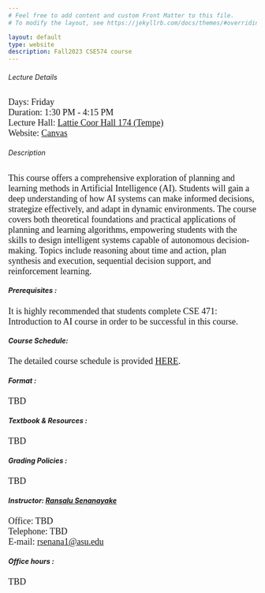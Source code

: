 ```yaml
---
# Feel free to add content and custom Front Matter to this file.
# To modify the layout, see https://jekyllrb.com/docs/themes/#overriding-theme-defaults

layout: default
type: website
description: Fall2023 CSE574 course
---
```

###### Lecture Details 
<font size='4' face='Times New Roman'>Days: Friday<br>
Duration: 1:30 PM - 4:15 PM <br>
Lecture Hall: <a href='http://www.asu.edu/map/interactive/?psCode=COOR' target='_blank'>Lattie Coor Hall 174 (Tempe)</a><br>
Website: <a href='https://canvas.asu.edu/courses/155869' target='_blank'>Canvas</a>
 </font>
###### Description
<font size='4' face='Times New Roman'>This course offers a comprehensive exploration of planning and learning methods in Artificial Intelligence (AI). Students will gain a deep understanding of how AI systems can make informed decisions, strategize effectively, and adapt in dynamic environments. The course covers both theoretical foundations and practical applications of planning and learning algorithms, empowering students with the skills to design intelligent systems capable of autonomous decision-making. Topics include reasoning about time and action, plan synthesis and execution, sequential decision support, and reinforcement learning. </font>
##### Prerequisites : 
<font size='4' face='Times New Roman'>It is highly recommended that students complete CSE 471: Introduction to AI course in order to be successful in this course. </font>
##### Course Schedule: 
<font size='4' face='Times New Roman'>The detailed course schedule is provided <a href='https://docs.google.com/spreadsheets/d/1F9W-hdcboGxV9f0pUjKI3ON2hA1QhofCBKRpHx994vE/edit#gid=0' target='_blank'>HERE</a>.</font>
##### Format : 
<font size='4' face='Times New Roman'>TBD </font>
##### Textbook & Resources : 
<font size='4' face='Times New Roman'>TBD </font>
##### Grading Policies : 
<font size='4' face='Times New Roman'>TBD </font>
##### Instructor: **[Ransalu Senanayake](https://search.asu.edu/profile/4843390)**
<font size='4' face='Times New Roman'>Office: TBD <br>
Telephone: TBD<br>
E-mail: <a href="mailto:rsenana1@asu.edu">rsenana1@asu.edu</a>
 </font>
##### Office hours : 
<font size='4' face='Times New Roman'>TBD </font>
